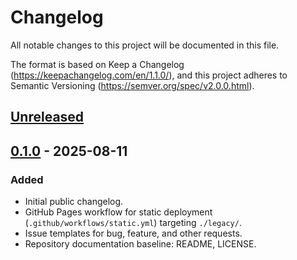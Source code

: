 # Changelog

All notable changes to this project will be documented in this file.

The format is based on Keep a Changelog (https://keepachangelog.com/en/1.1.0/),
and this project adheres to Semantic Versioning (https://semver.org/spec/v2.0.0.html).

## [Unreleased]

## [0.1.0] - 2025-08-11
### Added
- Initial public changelog.
- GitHub Pages workflow for static deployment (`.github/workflows/static.yml`) targeting `./legacy/`.
- Issue templates for bug, feature, and other requests.
- Repository documentation baseline: README, LICENSE.

[Unreleased]: https://github.com/narainkarthikv/Portfolio/compare/v0.1.0...HEAD
[0.1.0]: https://github.com/narainkarthikv/Portfolio/releases/tag/v0.1.0
